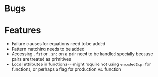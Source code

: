 
Bugs
======================================================================


Features
======================================================================
* Failure clauses for equations need to be added
* Pattern matching needs to be added
* Accessing `.fst` or `.snd` on a pair need to be handled specially
  because pairs are treated as primitives
* Local attributes in functions---might require not using
  `encodedExpr` for functions, or perhaps a flag for production
  vs. function

